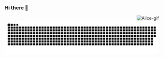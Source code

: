 ### Hi there 👋

<!--
**Maliz30/Maliz30** is a ✨ _special_ ✨ repository because its `README.md` (this file) appears on your GitHub profile.

Here are some ideas to get you started:

- 🔭 I’m currently working on ...
- 🌱 I’m currently learning ...
- 👯 I’m looking to collaborate on ...
- 🤔 I’m looking for help with ...
- 💬 Ask me about ...
- 📫 How to reach me: ...
- 😄 Pronouns: ...
- ⚡ Fun fact: ...
-->

<div>
  <img align= "right" alt="Alice-gif" src="https://discord.com/channels/@me/754747066462502912/990034431211356254">
  
  
</div>

![Snake animation](https://github.com/Maliz30/Maliz30/blob/output/github-contribution-grid-snake.svg)
